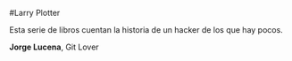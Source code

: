 #Larry Plotter

Esta serie de libros cuentan la historia de un hacker de los que hay pocos.

**Jorge Lucena**, Git Lover


